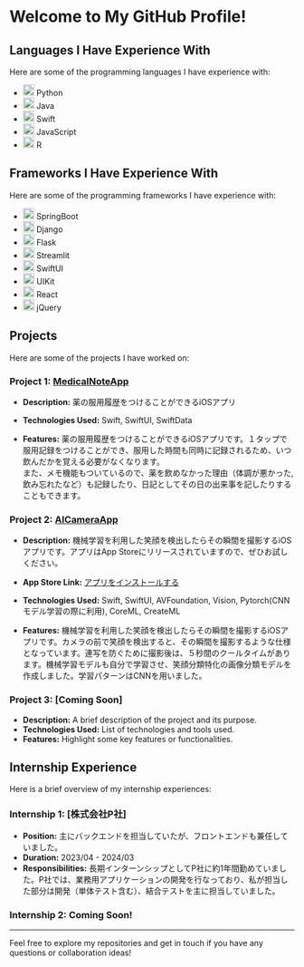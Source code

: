 # Welcome to My GitHub Profile!

## Languages I Have Experience With
Here are some of the programming languages I have experience with:

- <img src="https://img.icons8.com/color/48/000000/python.png" width="20"/> Python
- <img src="https://img.icons8.com/color/48/000000/java-coffee-cup-logo.png" width="20"/> Java
- <img src="https://img.icons8.com/color/48/000000/swift.png" width="20"/> Swift
- <img src="https://img.icons8.com/color/48/000000/javascript.png" width="20"/> JavaScript
- <img src="https://img.icons8.com/ios-filled/50/000000/r.png" width="20"/> R

## Frameworks I Have Experience With
Here are some of the programming frameworks I have experience with:

- <img src="https://img.icons8.com/color/48/000000/spring-logo.png" width="20"/> SpringBoot
- <img src="https://img.icons8.com/color/48/000000/django.png" width="20"/> Django
- <img src="https://img.icons8.com/color/48/000000/flask.png" width="20"/> Flask
- <img src="https://streamlit.io/images/brand/streamlit-mark-color.svg" width="20"/> Streamlit
- <img src="https://img.icons8.com/color/48/000000/swift.png" width="20"/> SwiftUI
- <img src="https://img.icons8.com/ios/50/000000/uikit.png" width="20"/> UIKit
- <img src="https://img.icons8.com/color/48/000000/react-native.png" width="20"/> React
- <img src="https://img.icons8.com/ios/50/000000/jquery.png" width="20"/> jQuery

## Projects
Here are some of the projects I have worked on:

### Project 1: [MedicalNoteApp](https://github.com/ryun89/MedicalNoteApp)
- **Description:** 薬の服用履歴をつけることができるiOSアプリ

- **Technologies Used:** Swift, SwiftUI, SwiftData
- **Features:** 薬の服用履歴をつけることができるiOSアプリです。１タップで服用記録をつけることができ、服用した時間も同時に記録されるため、いつ飲んだかを覚える必要がなくなります。  
また、メモ機能もついているので、薬を飲めなかった理由（体調が悪かった, 飲み忘れたなど）も記録したり、日記としてその日の出来事を記したりすることもできます。

### Project 2: [AICameraApp](https://github.com/ryun89/AICameraApp)
- **Description:** 機械学習を利用した笑顔を検出したらその瞬間を撮影するiOSアプリです。アプリはApp Storeにリリースされていますので、ぜひお試しください。

- **App Store Link:** [アプリをインストールする](https://apps.apple.com/jp/app/id6504662657)

- **Technologies Used:** Swift, SwiftUI, AVFoundation, Vision, Pytorch(CNNモデル学習の際に利用), CoreML, CreateML

- **Features:** 機械学習を利用した笑顔を検出したらその瞬間を撮影するiOSアプリです。カメラの前で笑顔を検出すると、その瞬間を撮影するような仕様となっています。連写を防ぐために撮影後は、５秒間のクールタイムがあります。機械学習モデルも自分で学習させ、笑顔分類特化の画像分類モデルを作成しました。学習パターンはCNNを用いました。

### Project 3: [Coming Soon]
- **Description:** A brief description of the project and its purpose.
- **Technologies Used:** List of technologies and tools used.
- **Features:** Highlight some key features or functionalities.

## Internship Experience
Here is a brief overview of my internship experiences:

### Internship 1: [株式会社P社]
- **Position:** 主にバックエンドを担当していたが、フロントエンドも兼任していました。
- **Duration:** 2023/04 - 2024/03
- **Responsibilities:** 長期インターンシップとしてP社に約1年間勤めていました。P社では、業務用アプリケーションの開発を行なっており、私が担当した部分は開発（単体テスト含む）、結合テストを主に担当していました。

### Internship 2:  Coming Soon!

---

Feel free to explore my repositories and get in touch if you have any questions or collaboration ideas!
